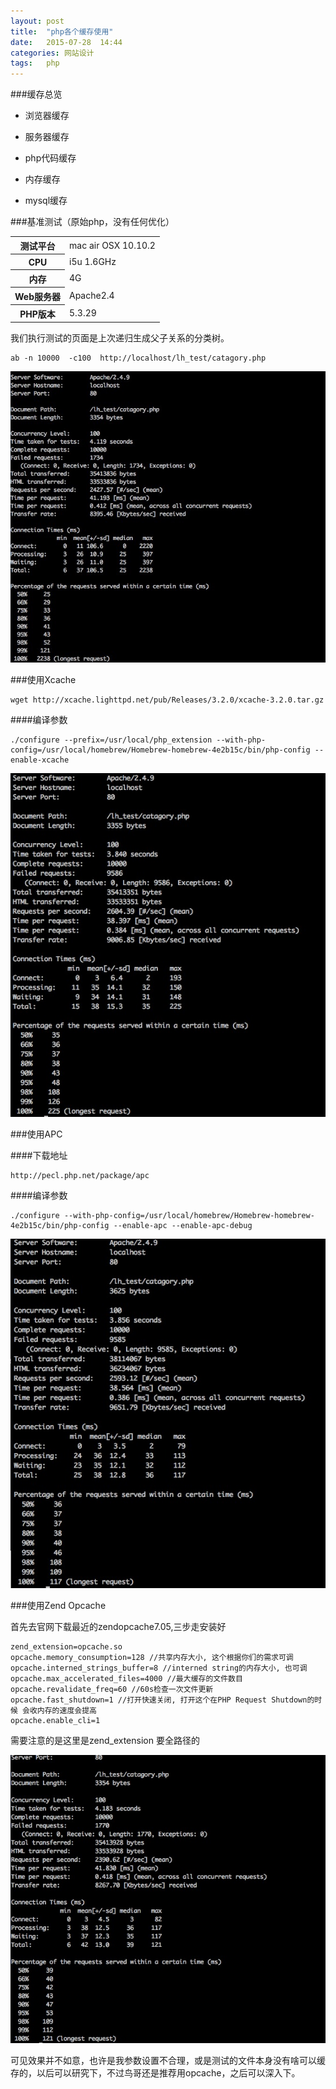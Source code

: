 ```yaml
---
layout: post
title:  "php各个缓存使用"
date:   2015-07-28  14:44
categories: 网站设计
tags:   php
---
```


###缓存总览

+ 浏览器缓存

+ 服务器缓存

+ php代码缓存

+ 内存缓存

+ mysql缓存


###基准测试（原始php，没有任何优化）

<table class="table table-bordered table-striped table-condensed">
    <tr>
        <th>测试平台</th>
        <td>mac air OSX 10.10.2</td>
    </tr>
    <tr>
        <th>CPU</th>
        <td>i5u 1.6GHz</td>
    </tr>
    <tr>
        <th>内存</th>
        <td>4G</td>
    </tr>
    <tr>
        <th>Web服务器</th>
        <td>Apache2.4</td>
    </tr>
    <tr>
        <th>PHP版本</th>
        <td>5.3.29</td>
    </tr>
</table>

我们执行测试的页面是上次递归生成父子关系的分类树。

    ab -n 10000  -c100  http://localhost/lh_test/catagory.php
   
![基础测试结果](/images/php_cache/ab_base.jpg)

###使用Xcache

    wget http://xcache.lighttpd.net/pub/Releases/3.2.0/xcache-3.2.0.tar.gz

####编译参数

    ./configure --prefix=/usr/local/php_extension --with-php-config=/usr/local/homebrew/Homebrew-homebrew-4e2b15c/bin/php-config --enable-xcache

![基础测试结果](/images/php_cache/ab_xcache.png)

###使用APC

####下载地址

    http://pecl.php.net/package/apc

####编译参数

    ./configure --with-php-config=/usr/local/homebrew/Homebrew-homebrew-4e2b15c/bin/php-config --enable-apc --enable-apc-debug

![基础测试结果](/images/php_cache/ab_apc.png)

###使用Zend Opcache

首先去官网下载最近的zendopcache7.05,三步走安装好
    
    zend_extension=opcache.so
    opcache.memory_consumption=128 //共享内存大小, 这个根据你们的需求可调
    opcache.interned_strings_buffer=8 //interned string的内存大小, 也可调
    opcache.max_accelerated_files=4000 //最大缓存的文件数目
    opcache.revalidate_freq=60 //60s检查一次文件更新
    opcache.fast_shutdown=1 //打开快速关闭, 打开这个在PHP Request Shutdown的时候 会收内存的速度会提高
    opcache.enable_cli=1

需要注意的是这里是zend_extension 要全路径的

![基础测试结果](/images/php_cache/ab_opcache.png)

可见效果并不如意，也许是我参数设置不合理，或是测试的文件本身没有啥可以缓存的，以后可以研究下，不过鸟哥还是推荐用opcache，之后可以深入下。
